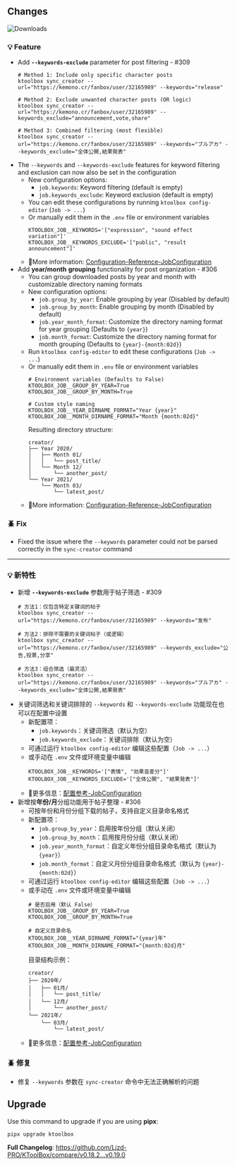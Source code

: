 ## Changes

![Downloads](https://img.shields.io/github/downloads/Ljzd-PRO/KToolBox/v0.19.0/total)

### 💡 Feature

- Add **`--keywords-exclude`** parameter for post filtering - #309
  ```shell
  # Method 1: Include only specific character posts
  ktoolbox sync_creator --url="https://kemono.cr/fanbox/user/32165989" --keywords="release"

  # Method 2: Exclude unwanted character posts (OR logic)
  ktoolbox sync_creator --url="https://kemono.cr/fanbox/user/32165989" --keywords_exclude="announcement,vote,share"
  
  # Method 3: Combined filtering (most flexible)
  ktoolbox sync_creator --url="https://kemono.cr/fanbox/user/32165989" --keywords="ブルアカ" --keywords_exclude="全体公開,結果発表"
  ```
- The `--keywords` and `--keywords-exclude` features for keyword filtering and exclusion can now also be set in the configuration
  - New configuration options:
    - `job.keywords`: Keyword filtering (default is empty)
    - `job.keywords_exclude`: Keyword exclusion (default is empty)
  - You can edit these configurations by running `ktoolbox config-editor` (`Job -> ...`)
  - Or manually edit them in the `.env` file or environment variables
    ```dotenv
    KTOOLBOX_JOB__KEYWORDS='["expression", "sound effect variation"]'
    KTOOLBOX_JOB__KEYWORDS_EXCLUDE='["public", "result announcement"]'
    ```
  - 📖More information: [Configuration-Reference-JobConfiguration](https://ktoolbox.readthedocs.io/latest/configuration/reference/#ktoolbox.configuration.JobConfiguration)
- Add **year/month** **grouping** functionality for post organization - #306
  - You can group downloaded posts by year and month with customizable directory naming formats
  - New configuration options:
    - `job.group_by_year`: Enable grouping by year (Disabled by default)
    - `job.group_by_month`: Enable grouping by month (Disabled by default)
    - `job.year_month_format`: Customize the directory naming format for year grouping (Defaults to `{year}`)
    - `job.month_format`: Customize the directory naming format for month grouping (Defaults to `{year}-{month:02d}`)
  - Run `ktoolbox config-editor` to edit these configurations (`Job -> ...`)
  - Or manually edit them in `.env` file or environment variables
    ```dotenv
    # Environment variables (Defaults to False)
    KTOOLBOX_JOB__GROUP_BY_YEAR=True
    KTOOLBOX_JOB__GROUP_BY_MONTH=True
  
    # Custom style naming
    KTOOLBOX_JOB__YEAR_DIRNAME_FORMAT="Year {year}"
    KTOOLBOX_JOB__MONTH_DIRNAME_FORMAT="Month {month:02d}"
    ```
    Resulting directory structure:
    ```
    creator/
    ├── Year 2020/
    │   ├── Month 01/
    │   │   └── post_title/
    │   └── Month 12/
    │       └── another_post/
    └── Year 2021/
        └── Month 03/
            └── latest_post/
    ```
  - 📖More information: [Configuration-Reference-JobConfiguration](https://ktoolbox.readthedocs.io/latest/configuration/reference/#ktoolbox.configuration.JobConfiguration)


### 🪲 Fix

- Fixed the issue where the `--keywords` parameter could not be parsed correctly in the `sync-creator` command

- - -

### 💡 新特性

- 新增 **`--keywords-exclude`** 参数用于帖子筛选 - #309
  ```shell
  # 方法1：仅包含特定关键词的帖子
  ktoolbox sync_creator --url="https://kemono.cr/fanbox/user/32165989" --keywords="发布"

  # 方法2：排除不需要的关键词帖子（或逻辑）
  ktoolbox sync_creator --url="https://kemono.cr/fanbox/user/32165989" --keywords_exclude="公告,投票,分享"
  
  # 方法3：组合筛选（最灵活）
  ktoolbox sync_creator --url="https://kemono.cr/fanbox/user/32165989" --keywords="ブルアカ" --keywords_exclude="全体公開,結果発表"
  ```
- 关键词筛选和关键词排除的 `--keywords` 和 `--keywords-exclude` 功能现在也可以在配置中设置
  - 新配置项：
    - `job.keywords`：关键词筛选（默认为空）
    - `job.keywords_exclude`：关键词排除（默认为空）
  - 可通过运行 `ktoolbox config-editor` 编辑这些配置（`Job -> ...`）
  - 或手动在 `.env` 文件或环境变量中编辑
    ```dotenv
    KTOOLBOX_JOB__KEYWORDS='["表情", "効果音差分"]'
    KTOOLBOX_JOB__KEYWORDS_EXCLUDE='["全体公開", "結果発表"]'
    ```
  - 📖更多信息：[配置参考-JobConfiguration](https://ktoolbox.readthedocs.io/latest/configuration/reference/#ktoolbox.configuration.JobConfiguration)
- 新增按**年份/月**分组功能用于帖子整理 - #306
  - 可按年份和月份分组下载的帖子，支持自定义目录命名格式
  - 新配置项：
    - `job.group_by_year`：启用按年份分组（默认关闭）
    - `job.group_by_month`：启用按月份分组（默认关闭）
    - `job.year_month_format`：自定义年份分组目录命名格式（默认为 `{year}`）
    - `job.month_format`：自定义月份分组目录命名格式（默认为 `{year}-{month:02d}`）
  - 可通过运行 `ktoolbox config-editor` 编辑这些配置（`Job -> ...`）
  - 或手动在 `.env` 文件或环境变量中编辑
    ```dotenv
    # 是否启用（默认 False）
    KTOOLBOX_JOB__GROUP_BY_YEAR=True
    KTOOLBOX_JOB__GROUP_BY_MONTH=True
  
    # 自定义目录命名
    KTOOLBOX_JOB__YEAR_DIRNAME_FORMAT="{year}年"
    KTOOLBOX_JOB__MONTH_DIRNAME_FORMAT="{month:02d}月"
    ```
    目录结构示例：
    ```
    creator/
    ├── 2020年/
    │   ├── 01月/
    │   │   └── post_title/
    │   └── 12月/
    │       └── another_post/
    └── 2021年/
        └── 03月/
            └── latest_post/
    ```
  - 📖更多信息：[配置参考-JobConfiguration](https://ktoolbox.readthedocs.io/latest/configuration/reference/#ktoolbox.configuration.JobConfiguration)

### 🪲 修复

- 修复 `--keywords` 参数在 `sync-creator` 命令中无法正确解析的问题

## Upgrade

Use this command to upgrade if you are using **pipx**:
```shell
pipx upgrade ktoolbox
```

**Full Changelog**: https://github.com/Ljzd-PRO/KToolBox/compare/v0.18.2...v0.19.0